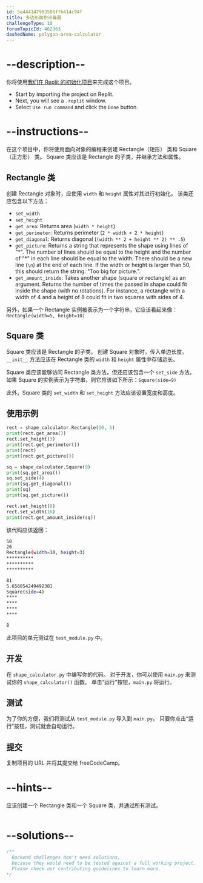 ```yaml
---
id: 5e444147903586ffb414c94f
title: 多边形面积计算器
challengeType: 10
forumTopicId: 462363
dashedName: polygon-area-calculator
---
```


# --description--

你将使用<a href="https://replit.com/github/topcoder-platform/boilerplate-polygon-area-calculator" target="_blank" rel="noopener noreferrer nofollow">我们在 Replit 的初始化项目</a>来完成这个项目。

-   Start by importing the project on Replit.
-   Next, you will see a `.replit` window.
-   Select `Use run command` and click the `Done` button.


# --instructions--

在这个项目中，你将使用面向对象的编程来创建 Rectangle（矩形） 类和 Square（正方形） 类。 Square 类应该是 Rectangle 的子类，并继承方法和属性。

## Rectangle 类

创建 Rectangle 对象时，应使用 `width` 和 `height` 属性对其进行初始化。 该类还应包含以下方法：

- `set_width`
- `set_height`
- `get_area`: Returns area (`width * height`)
- `get_perimeter`: Returns perimeter (`2 * width + 2 * height`)
- `get_diagonal`: Returns diagonal (`(width ** 2 + height ** 2) ** .5`)
- `get_picture`: Returns a string that represents the shape using lines of "\*". The number of lines should be equal to the height and the number of "\*" in each line should be equal to the width. There should be a new line (`\n`) at the end of each line. If the width or height is larger than 50, this should return the string: "Too big for picture.".
- `get_amount_inside`: Takes another shape (square or rectangle) as an argument. Returns the number of times the passed in shape could fit inside the shape (with no rotations). For instance, a rectangle with a width of 4 and a height of 8 could fit in two squares with sides of 4.

另外，如果一个 Rectangle 实例被表示为一个字符串，它应该看起来像： `Rectangle(width=5, height=10)`

## Square 类

Square 类应该是 Rectangle 的子类。 创建 Square 对象时，传入单边长度。 `__init__` 方法应该在 Rectangle 类的 `width` 和 `height` 属性中存储边长。

Square 类应该能够访问 Rectangle 类方法，但还应该包含一个 `set_side` 方法。 如果 Square 的实例表示为字符串，则它应该如下所示：`Square(side=9)`

此外，Square 类的 `set_width` 和 `set_height` 方法应该设置宽度和高度。

## 使用示例

```py
rect = shape_calculator.Rectangle(10, 5)
print(rect.get_area())
rect.set_height(3)
print(rect.get_perimeter())
print(rect)
print(rect.get_picture())

sq = shape_calculator.Square(9)
print(sq.get_area())
sq.set_side(4)
print(sq.get_diagonal())
print(sq)
print(sq.get_picture())

rect.set_height(8)
rect.set_width(16)
print(rect.get_amount_inside(sq))
```

该代码应该返回：

```bash
50
26
Rectangle(width=10, height=3)
**********
**********
**********

81
5.656854249492381
Square(side=4)
****
****
****
****

8
```

此项目的单元测试在 `test_module.py` 中。

## 开发

在 `shape_calculator.py` 中编写你的代码。 对于开发，你可以使用 `main.py` 来测试你的 `shape_calculator()` 函数。 单击“运行”按钮，`main.py` 将运行。

## 测试

为了你的方便，我们将测试从 `test_module.py` 导入到 `main.py`。 只要你点击“运行”按钮，测试就会自动运行。

## 提交

复制项目的 URL 并将其提交给 freeCodeCamp。

# --hints--

应该创建一个 Rectangle 类和一个 Square 类，并通过所有测试。

```js

```

# --solutions--

```js
/**
  Backend challenges don't need solutions,
  because they would need to be tested against a full working project.
  Please check our contributing guidelines to learn more.
*/
```
